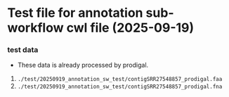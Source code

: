 # Test file for annotation sub-workflow cwl file (2025-09-19)

### test data

- These data is already processed by prodigal.

1. `./test/20250919_annotation_sw_test/contigSRR27548857_prodigal.faa`
2. `./test/20250919_annotation_sw_test/contigSRR27548857_prodigal.fna`